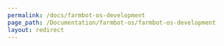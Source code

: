 ```yaml
---
permalink: /docs/farmbot-os-development
page_path: /Documentation/farmbot-os/farmbot-os-development
layout: redirect
---
```

